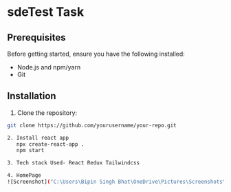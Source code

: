 # sdeTest Task
## Prerequisites

Before getting started, ensure you have the following installed:

- Node.js and npm/yarn
- Git

## Installation

1. Clone the repository:

```bash
git clone https://github.com/yourusername/your-repo.git 

2. Install react app 
   npx create-react-app .
   npm start 

3. Tech stack Used- React Redux Tailwindcss  

4. HomePage
![Screenshot]("C:\Users\Bipin Singh Bhat\OneDrive\Pictures\Screenshots\Screenshot (1).png")

